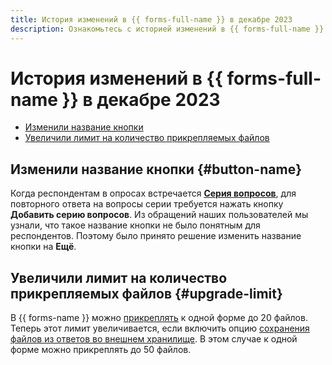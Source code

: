```yaml
---
title: История изменений в {{ forms-full-name }} в декабре 2023
description: Ознакомьтесь с историей изменений в {{ forms-full-name }} за декабрь 2023.
---
```


# История изменений в {{ forms-full-name }} в декабре 2023

* [Изменили название кнопки](#button-name)
* [Увеличили лимит на количество прикрепляемых файлов](#upgrade-limit)

## Изменили название кнопки {#button-name}

Когда респондентам в опросах встречается [**Серия вопросов**](../blocks-ref/series.md), для повторного ответа на вопросы серии требуется нажать кнопку **Добавить серию вопросов**. Из обращений наших пользователей мы узнали, что такое название кнопки не было понятным для респондентов. Поэтому было принято решение изменить название кнопки на **Ещё**. 

## Увеличили лимит на количество прикрепляемых файлов {#upgrade-limit}

В {{ forms-name }} можно [прикреплять](../blocks-ref/file.md#alow-multi) к одной форме до 20 файлов. Теперь этот лимит увеличивается, если включить опцию [сохранения файлов из ответов во внешнем хранилище](../storage-for-attached-files.md). В этом случае к одной форме можно прикреплять до 50 файлов.
